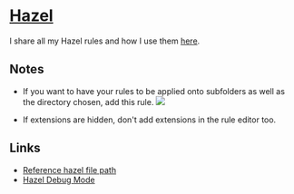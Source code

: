 # [Hazel](https://www.noodlesoft.com)

I share all my Hazel rules and how I use them [here](https://github.com/nikitavoloboev/my-mac-os/tree/master/hazel#readme).

## Notes

- If you want to have your rules to be applied onto subfolders as well as the directory chosen, add this rule.
  ![](https://i.imgur.com/yPfhkBo.png)

- If extensions are hidden, don't add extensions in the rule editor too.

## Links

- [Reference hazel file path](https://forum.keyboardmaestro.com/t/reference-hazels-file-path/9138)
- [Hazel Debug Mode](https://www.noodlesoft.com/kb/hazel-debug-mode/)
